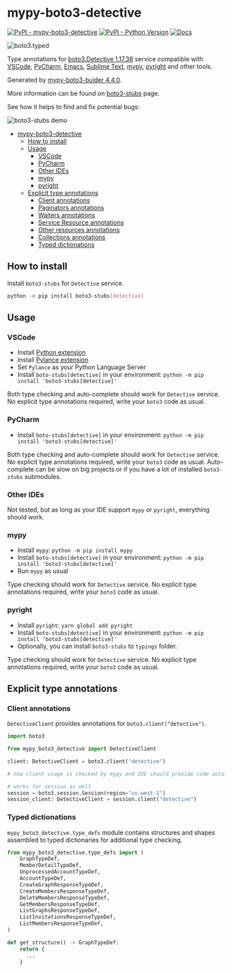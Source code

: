 # mypy-boto3-detective

[![PyPI - mypy-boto3-detective](https://img.shields.io/pypi/v/mypy-boto3-detective.svg?color=blue)](https://pypi.org/project/mypy-boto3-detective)
[![PyPI - Python Version](https://img.shields.io/pypi/pyversions/mypy-boto3-detective.svg?color=blue)](https://pypi.org/project/mypy-boto3-detective)
[![Docs](https://img.shields.io/readthedocs/mypy-boto3-builder.svg?color=blue)](https://mypy-boto3-builder.readthedocs.io/)

![boto3.typed](https://github.com/vemel/mypy_boto3_builder/raw/master/logo.png)

Type annotations for
[boto3.Detective 1.17.38](https://boto3.amazonaws.com/v1/documentation/api/1.17.38/reference/services/detective.html#Detective) service
compatible with
[VSCode](https://code.visualstudio.com/),
[PyCharm](https://www.jetbrains.com/pycharm/),
[Emacs](https://www.gnu.org/software/emacs/),
[Sublime Text](https://www.sublimetext.com/),
[mypy](https://github.com/python/mypy),
[pyright](https://github.com/microsoft/pyright)
and other tools.

Generated by [mypy-boto3-buider 4.4.0](https://github.com/vemel/mypy_boto3_builder).

More information can be found on [boto3-stubs](https://pypi.org/project/boto3-stubs/) page.

See how it helps to find and fix potential bugs:

![boto3-stubs demo](https://github.com/vemel/mypy_boto3_builder/raw/master/demo.gif)

- [mypy-boto3-detective](#mypy-boto3-detective)
  - [How to install](#how-to-install)
  - [Usage](#usage)
    - [VSCode](#vscode)
    - [PyCharm](#pycharm)
    - [Other IDEs](#other-ides)
    - [mypy](#mypy)
    - [pyright](#pyright)
  - [Explicit type annotations](#explicit-type-annotations)
    - [Client annotations](#client-annotations)
    - [Paginators annotations](#paginators-annotations)
    - [Waiters annotations](#waiters-annotations)
    - [Service Resource annotations](#service-resource-annotations)
    - [Other resources annotations](#other-resources-annotations)
    - [Collections annotations](#collections-annotations)
    - [Typed dictionations](#typed-dictionations)

## How to install

Install `boto3-stubs` for `Detective` service.

```bash
python -m pip install boto3-stubs[detective]
```

## Usage

### VSCode

- Install [Python extension](https://marketplace.visualstudio.com/items?itemName=ms-python.python)
- Install [Pylance extension](https://marketplace.visualstudio.com/items?itemName=ms-python.vscode-pylance)
- Set `Pylance` as your Python Language Server
- Install `boto-stubs[detective]` in your environment: `python -m pip install 'boto3-stubs[detective]'`

Both type checking and auto-complete should work for `Detective` service.
No explicit type annotations required, write your `boto3` code as usual.

### PyCharm

- Install `boto-stubs[detective]` in your environment: `python -m pip install 'boto3-stubs[detective]'`

Both type checking and auto-complete should work for `Detective` service.
No explicit type annotations required, write your `boto3` code as usual.
Auto-complete can be slow on big projects or if you have a lot of installed `boto3-stubs` submodules.

### Other IDEs

Not tested, but as long as your IDE support `mypy` or `pyright`, everything should work.

### mypy

- Install `mypy`: `python -m pip install mypy`
- Install `boto-stubs[detective]` in your environment: `python -m pip install 'boto3-stubs[detective]'`
- Run `mypy` as usual

Type checking should work for `Detective` service.
No explicit type annotations required, write your `boto3` code as usual.

### pyright

- Install `pyright`: `yarn global add pyright`
- Install `boto-stubs[detective]` in your environment: `python -m pip install 'boto3-stubs[detective]'`
- Optionally, you can install `boto3-stubs` to `typings` folder.

Type checking should work for `Detective` service.
No explicit type annotations required, write your `boto3` code as usual.

## Explicit type annotations

### Client annotations

`DetectiveClient` provides annotations for `boto3.client("detective")`.

```python
import boto3

from mypy_boto3_detective import DetectiveClient

client: DetectiveClient = boto3.client("detective")

# now client usage is checked by mypy and IDE should provide code auto-complete

# works for session as well
session = boto3.session.Session(region="us-west-1")
session_client: DetectiveClient = session.client("detective")
```








### Typed dictionations

`mypy_boto3_detective.type_defs` module contains structures and shapes assembled
to typed dictionaries for additional type checking.

```python
from mypy_boto3_detective.type_defs import (
    GraphTypeDef,
    MemberDetailTypeDef,
    UnprocessedAccountTypeDef,
    AccountTypeDef,
    CreateGraphResponseTypeDef,
    CreateMembersResponseTypeDef,
    DeleteMembersResponseTypeDef,
    GetMembersResponseTypeDef,
    ListGraphsResponseTypeDef,
    ListInvitationsResponseTypeDef,
    ListMembersResponseTypeDef,
)

def get_structure() -> GraphTypeDef:
    return {
      ...
    }
```
